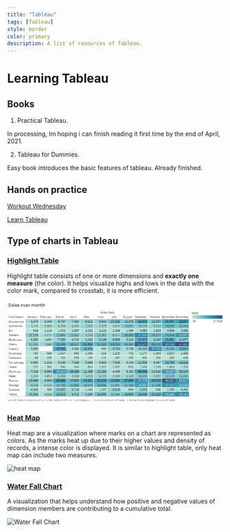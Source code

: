 ```yaml
---
title: "Tableau"
tags: [Tableau]
style: border
color: primary
description: A list of resources of Tableau.   
---
```


# **Learning Tableau**

## Books

1. Practical Tableau. 

In processing, Im hoping i can finish reading it first time by the end of April, 2021. 

2. Tableau for Dummies. 

Easy book introduces the basic features of tableau. Already finished. 

## Hands on practice 

[Workout Wednesday](http://www.workout-wednesday.com/)

[Learn Tableau](https://learningtableau.com/) 

## Type of charts in Tableau

### [**Highlight Table**]()

Highlight table consists of one or more dimensions and **exactly one measure** (the color). It helps visualize highs and lows in the data with the color mark, compared to crosstab, it is more efficient.


![Highlight Table](tableau/highlight%20table.png)

### [**Heat Map**]() 

Heat map are a visualization where marks on a chart are represented as colors. As the marks heat up due to their higher values and density of records, a intense color is displayed. It is similar to highlight table, only heat map can include two measures. 

![heat map](heat%20map.png)


### [**Water Fall Chart**](https://www.youtube.com/watch?v=q_4Y0-6xsUk&ab_channel=AnthonyB.Smoak)

A visualization that helps understand how positive and negative values of dimension members are contributing to a cumulative total.  

![Water Fall Chart](water_fall_chart.png)






